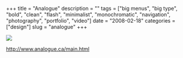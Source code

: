 +++
title = "Analogue"
description = ""
tags = ["big menus", "big type", "bold", "clean", "flash", "minimalist", "monochromatic", "navigation", "photography", "portfolio", "video"]
date = "2008-02-18"
categories = ["design"]
slug = "analogue"
+++


 

  <div id="screens-thumbs" class="clearfix">
    <div class="txt-center" id="design-submission"><a href="http://www.analogue.ca/main.html"><img id='bluga-thumbnail-898' class='bluga-thumbnail large' src='//media.konigi.com/bluga/
wt47f279d2adb72_0.jpg'/></a></div>  
  </div>   
<p><a href="http://www.analogue.ca/main.html">http://www.analogue.ca/main.html</a></p>




